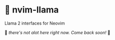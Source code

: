 # 🦙 nvim-llama

Llama 2 interfaces for Neovim

🚧 _there's not alot here right now. Come back soon!_ 🚧
